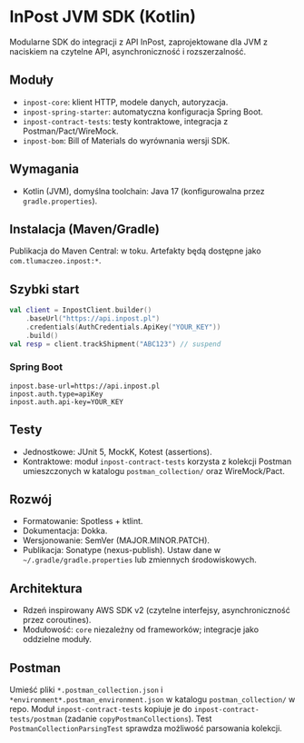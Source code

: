 # InPost JVM SDK (Kotlin)

Modularne SDK do integracji z API InPost, zaprojektowane dla JVM z naciskiem na czytelne API, asynchroniczność i rozszerzalność.

## Moduły
- `inpost-core`: klient HTTP, modele danych, autoryzacja.
- `inpost-spring-starter`: automatyczna konfiguracja Spring Boot.
- `inpost-contract-tests`: testy kontraktowe, integracja z Postman/Pact/WireMock.
- `inpost-bom`: Bill of Materials do wyrównania wersji SDK.

## Wymagania
- Kotlin (JVM), domyślna toolchain: Java 17 (konfigurowalna przez `gradle.properties`).

## Instalacja (Maven/Gradle)
Publikacja do Maven Central: w toku. Artefakty będą dostępne jako `com.tlumaczeo.inpost:*`.

## Szybki start
```kotlin
val client = InpostClient.builder()
    .baseUrl("https://api.inpost.pl")
    .credentials(AuthCredentials.ApiKey("YOUR_KEY"))
    .build()
val resp = client.trackShipment("ABC123") // suspend
```

### Spring Boot
```properties
inpost.base-url=https://api.inpost.pl
inpost.auth.type=apiKey
inpost.auth.api-key=YOUR_KEY
```

## Testy
- Jednostkowe: JUnit 5, MockK, Kotest (assertions).
- Kontraktowe: moduł `inpost-contract-tests` korzysta z kolekcji Postman umieszczonych w katalogu `postman_collection/` oraz WireMock/Pact.

## Rozwój
- Formatowanie: Spotless + ktlint.
- Dokumentacja: Dokka.
- Wersjonowanie: SemVer (MAJOR.MINOR.PATCH).
- Publikacja: Sonatype (nexus-publish). Ustaw dane w `~/.gradle/gradle.properties` lub zmiennych środowiskowych.

## Architektura
- Rdzeń inspirowany AWS SDK v2 (czytelne interfejsy, asynchroniczność przez coroutines).
- Modułowość: `core` niezależny od frameworków; integracje jako oddzielne moduły.

## Postman
Umieść pliki `*.postman_collection.json` i `*environment*.postman_environment.json` w katalogu `postman_collection/` w repo. Moduł `inpost-contract-tests` kopiuje je do `inpost-contract-tests/postman` (zadanie `copyPostmanCollections`). Test `PostmanCollectionParsingTest` sprawdza możliwość parsowania kolekcji.

